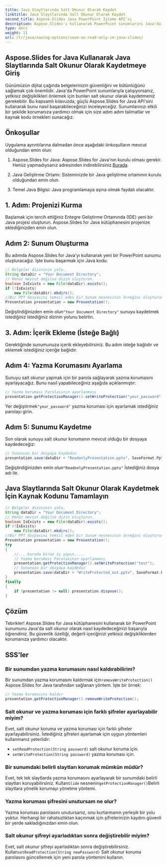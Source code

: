 ```yaml
---
title: Java Slaytlarında Salt Okunur Olarak Kaydet
linktitle: Java Slaytlarında Salt Okunur Olarak Kaydet
second_title: Aspose.Slides Java PowerPoint İşleme API'si
description: Aspose.Slides'ı kullanarak PowerPoint sunumlarını Java'da salt okunur olarak nasıl kaydedeceğinizi öğrenin. İçeriğinizi adım adım talimatlar ve kod örnekleriyle koruyun.
type: docs
weight: 11
url: /tr/java/saving-options/save-as-read-only-in-java-slides/
---
```


## Aspose.Slides for Java Kullanarak Java Slaytlarında Salt Okunur Olarak Kaydetmeye Giriş

Günümüzün dijital çağında belgelerinizin güvenliğini ve bütünlüğünü sağlamak çok önemlidir. Java'da PowerPoint sunumlarıyla çalışıyorsanız, yetkisiz değişiklikleri önlemek için bunları salt okunur olarak kaydetmeniz gerekebilir. Bu kapsamlı kılavuzda, güçlü Aspose.Slides for Java API'sini kullanarak bunu nasıl başarabileceğinizi inceleyeceğiz. Sunumlarınızı etkili bir şekilde korumanıza yardımcı olmak için size adım adım talimatlar ve kaynak kodu örnekleri sunacağız.

## Önkoşullar

Uygulama ayrıntılarına dalmadan önce aşağıdaki önkoşulların mevcut olduğundan emin olun:

1.  Aspose.Slides for Java: Aspose.Slides for Java'nın kurulu olması gerekir. Henüz yapmadıysanız adresinden indirebilirsiniz.[Burada](https://releases.aspose.com/slides/java/).

2. Java Geliştirme Ortamı: Sisteminizde bir Java geliştirme ortamının kurulu olduğundan emin olun.

3. Temel Java Bilgisi: Java programlamaya aşina olmak faydalı olacaktır.

## 1. Adım: Projenizi Kurma

Başlamak için tercih ettiğiniz Entegre Geliştirme Ortamında (IDE) yeni bir Java projesi oluşturun. Aspose.Slides for Java kütüphanesini projenize eklediğinizden emin olun.

## Adım 2: Sunum Oluşturma

Bu adımda Aspose.Slides for Java'yı kullanarak yeni bir PowerPoint sunumu oluşturacağız. İşte bunu başarmak için Java kodu:

```java
// Belgeler dizininin yolu.
String dataDir = "Your Document Directory";
// Henüz mevcut değilse dizin oluşturun.
boolean IsExists = new File(dataDir).exists();
if (!IsExists)
    new File(dataDir).mkdirs();
//Bir PPT dosyasını temsil eden bir Sunum nesnesinin örneğini oluşturun
Presentation presentation = new Presentation();
```

 Değiştirdiğinizden emin olun`"Your Document Directory"` sunuyu kaydetmek istediğiniz istediğiniz dizinin yolunu belirtin.

## 3. Adım: İçerik Ekleme (İsteğe Bağlı)

Gerektiğinde sunumunuza içerik ekleyebilirsiniz. Bu adım isteğe bağlıdır ve eklemek istediğiniz içeriğe bağlıdır.

## Adım 4: Yazma Korumasını Ayarlama

Sunuyu salt okunur yapmak için bir parola sağlayarak yazma korumasını ayarlayacağız. Bunu nasıl yapabileceğiniz aşağıda açıklanmıştır:

```java
// Yazma koruması Parolasının ayarlanması
presentation.getProtectionManager().setWriteProtection("your_password");
```

 Yer değiştirmek`"your_password"` yazma koruması için ayarlamak istediğiniz parolayı girin.

## Adım 5: Sunumu Kaydetme

Son olarak sunuyu salt okunur korumanın mevcut olduğu bir dosyaya kaydedeceğiz:

```java
// Sununuzu bir dosyaya kaydedin
presentation.save(dataDir + "ReadonlyPresentation.pptx", SaveFormat.Pptx);
```

 Değiştirdiğinizden emin olun`"ReadonlyPresentation.pptx"` İstediğiniz dosya adı ile.

## Java Slaytlarında Salt Okunur Olarak Kaydetmek İçin Kaynak Kodunu Tamamlayın

```java
// Belgeler dizininin yolu.
String dataDir = "Your Document Directory";
// Henüz mevcut değilse dizin oluşturun.
boolean IsExists = new File(dataDir).exists();
if (!IsExists)
	new File(dataDir).mkdirs();
//Bir PPT dosyasını temsil eden bir Sunum nesnesinin örneğini oluşturun
Presentation presentation = new Presentation();
try
{
	//....burada biraz iş yapın.....
	// Yazma koruması Parolasının ayarlanması
	presentation.getProtectionManager().setWriteProtection("test");
	// Sununuzu bir dosyaya kaydedin
	presentation.save(dataDir + "WriteProtected_out.pptx", SaveFormat.Pptx);
}
finally
{
	if (presentation != null) presentation.dispose();
}
```

## Çözüm

Tebrikler! Aspose.Slides for Java kütüphanesini kullanarak bir PowerPoint sunumunu Java'da salt okunur olarak nasıl kaydedeceğinizi başarıyla öğrendiniz. Bu güvenlik özelliği, değerli içeriğinizi yetkisiz değişikliklerden korumanıza yardımcı olacaktır.

## SSS'ler

### Bir sunumdan yazma korumasını nasıl kaldırabilirim?

 Bir sunumdan yazma korumasını kaldırmak için`removeWriteProtection()` Aspose.Slides for Java tarafından sağlanan yöntem. İşte bir örnek:

```java
// Yazma korumasını kaldır
presentation.getProtectionManager().removeWriteProtection();
```

### Salt okunur ve yazma koruması için farklı şifreler ayarlayabilir miyim?

Evet, salt okunur koruma ve yazma koruması için farklı şifreler ayarlayabilirsiniz. İstediğiniz şifreleri ayarlamak için uygun yöntemleri kullanmanız yeterlidir:

- `setReadProtection(String password)` salt okunur koruma için.
- `setWriteProtection(String password)` yazma koruması için.

### Bir sunumdaki belirli slaytları korumak mümkün müdür?

 Evet, tek tek slaytlarda yazma korumasını ayarlayarak bir sunumdaki belirli slaytları koruyabilirsiniz. Kullan`Slide` nesnenin`getProtectionManager()`Belirli slaytlara yönelik korumayı yönetme yöntemi.

### Yazma koruması şifresini unutursam ne olur?

Yazma koruması parolasını unutursanız, onu kurtarmanın yerleşik bir yolu yoktur. Herhangi bir rahatsızlıktan kaçınmak için şifrelerinizin kaydını güvenli bir yerde sakladığınızdan emin olun.

### Salt okunur şifreyi ayarladıktan sonra değiştirebilir miyim?

 Evet, salt okunur şifreyi ayarladıktan sonra değiştirebilirsiniz. Kullan`setReadProtection(String newPassword)` Salt okunur koruma parolasını güncellemek için yeni parola yöntemini kullanın.